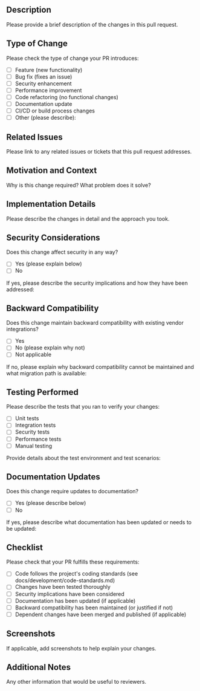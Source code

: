 ## Description
Please provide a brief description of the changes in this pull request.

## Type of Change
Please check the type of change your PR introduces:

- [ ] Feature (new functionality)
- [ ] Bug fix (fixes an issue)
- [ ] Security enhancement
- [ ] Performance improvement
- [ ] Code refactoring (no functional changes)
- [ ] Documentation update
- [ ] CI/CD or build process changes
- [ ] Other (please describe):

## Related Issues
Please link to any related issues or tickets that this pull request addresses.

## Motivation and Context
Why is this change required? What problem does it solve?

## Implementation Details
Please describe the changes in detail and the approach you took.

## Security Considerations
Does this change affect security in any way?

- [ ] Yes (please explain below)
- [ ] No

If yes, please describe the security implications and how they have been addressed:

## Backward Compatibility
Does this change maintain backward compatibility with existing vendor integrations?

- [ ] Yes
- [ ] No (please explain why not)
- [ ] Not applicable

If no, please explain why backward compatibility cannot be maintained and what migration path is available:

## Testing Performed
Please describe the tests that you ran to verify your changes:

- [ ] Unit tests
- [ ] Integration tests
- [ ] Security tests
- [ ] Performance tests
- [ ] Manual testing

Provide details about the test environment and test scenarios:

## Documentation Updates
Does this change require updates to documentation?

- [ ] Yes (please describe below)
- [ ] No

If yes, please describe what documentation has been updated or needs to be updated:

## Checklist
Please check that your PR fulfills these requirements:

- [ ] Code follows the project's coding standards (see docs/development/code-standards.md)
- [ ] Changes have been tested thoroughly
- [ ] Security implications have been considered
- [ ] Documentation has been updated (if applicable)
- [ ] Backward compatibility has been maintained (or justified if not)
- [ ] Dependent changes have been merged and published (if applicable)

## Screenshots
If applicable, add screenshots to help explain your changes.

## Additional Notes
Any other information that would be useful to reviewers.